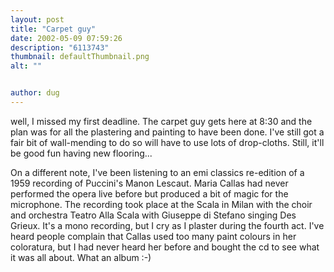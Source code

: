 ```yaml
---
layout: post
title: "Carpet guy"
date: 2002-05-09 07:59:26
description: "6113743"
thumbnail: defaultThumbnail.png
alt: ""


author: dug
---
```


<p>well, I missed my first deadline. The carpet guy gets here at 8:30 and the plan was for all the plastering and painting to have been done. I've still got a fair bit of wall-mending to do so will have to use lots of drop-cloths. Still, it'll be good fun having new flooring...</p>

<p>On a different note, I've been listening to an emi classics re-edition of a 1959 recording of Puccini's Manon Lescaut. Maria Callas had never performed the opera live before but produced a bit of magic for the microphone. The recording took place at the Scala in Milan with the choir and orchestra Teatro Alla Scala with Giuseppe di Stefano singing Des Grieux. It's a mono recording, but I cry as I plaster during the fourth act. I've heard people complain that Callas used too many paint colours in her coloratura, but I had never heard her before and bought the cd to see what it was all about. What an album :-)</p>
